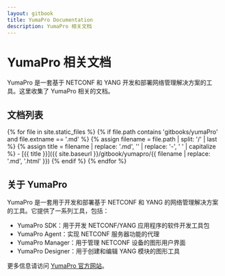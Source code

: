 ```yaml
---
layout: gitbook
title: YumaPro Documentation
description: YumaPro 相关文档
---
```


# YumaPro 相关文档

YumaPro 是一套基于 NETCONF 和 YANG 开发和部署网络管理解决方案的工具。这里收集了 YumaPro 相关的文档。

## 文档列表

{% for file in site.static_files %}
  {% if file.path contains 'gitbooks/yumaPro' and file.extname == '.md' %}
    {% assign filename = file.path | split: '/' | last %}
    {% assign title = filename | replace: '.md', '' | replace: '-', ' ' | capitalize %}
    - [{{ title }}]({{ site.baseurl }}/gitbook/yumapro/{{ filename | replace: '.md', '.html' }})
  {% endif %}
{% endfor %}

## 关于 YumaPro

YumaPro 是一套用于开发和部署基于 NETCONF 和 YANG 的网络管理解决方案的工具。它提供了一系列工具，包括：

- YumaPro SDK：用于开发 NETCONF/YANG 应用程序的软件开发工具包
- YumaPro Agent：实现 NETCONF 服务器功能的代理
- YumaPro Manager：用于管理 NETCONF 设备的图形用户界面
- YumaPro Designer：用于创建和编辑 YANG 模块的图形工具

更多信息请访问 [YumaPro 官方网站](https://www.yumaworks.com/)。
